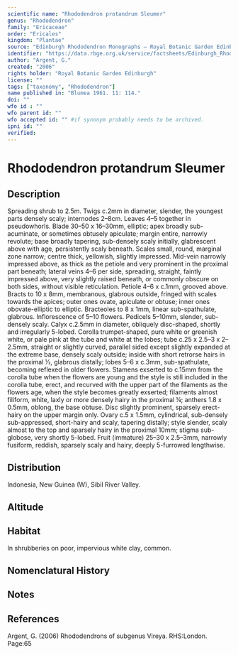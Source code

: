 ```yaml
---
scientific name: "Rhododendron protandrum Sleumer"
genus: "Rhododendron"
family: "Ericaceae"
order: "Ericales"
kingdom: "Plantae"
source: "Edinburgh Rhododendron Monographs – Royal Botanic Garden Edinburgh"
identifier: "https://data.rbge.org.uk/service/factsheets/Edinburgh_Rhododendron_Monographs.xhtml"
author: "Argent, G."
created: "2006"
rights holder: "Royal Botanic Garden Edinburgh"
license: ""
tags: ["taxonomy", "Rhododendron"]
name published in: "Blumea 1961. 11: 114."
doi: ""
wfo id : ""
wfo parent id: ""
wfo accepted id: "" #if synonym probably needs to be archived.                      
ipni id: ""
verified:
---
```


                       

# Rhododendron protandrum Sleumer

## Description
Spreading shrub to 2.5m. Twigs c.2mm in diameter, slender, the youngest parts densely scaly; internodes 2–8cm. Leaves 4–5 together in pseudowhorls. Blade 30–50 x 16–30mm, elliptic; apex broadly sub-acuminate, or sometimes obtusely apiculate; margin entire, narrowly revolute; base broadly tapering, sub-densely scaly initially, glabrescent above with age, persistently scaly beneath. Scales small, round, marginal zone narrow; centre thick, yellowish, slightly impressed. Mid-vein narrowly impressed above, as thick as the petiole and very prominent in the proximal part beneath; lateral veins 4–6 per side, spreading, straight, faintly impressed above, very slightly raised beneath, or commonly obscure on both sides, without visible reticulation. Petiole 4–6 x c.1mm, grooved above. Bracts to 10 x 8mm, membranous, glabrous outside, fringed with scales towards the apices; outer ones ovate, apiculate or obtuse; inner ones obovate-elliptic to elliptic. Bracteoles to 8 x 1mm, linear sub-spathulate, glabrous. Inflorescence of 5–10 flowers. Pedicels 5–10mm, slender, sub-densely scaly. Calyx c.2.5mm in diameter, obliquely disc-shaped, shortly and irregularly 5-lobed. Corolla trumpet-shaped, pure white or greenish white, or pale pink at the tube and white at the lobes; tube c.25 x 2.5–3 x 2–2.5mm, straight or slightly curved, parallel sided except slightly expanded at the extreme base, densely scaly outside; inside with short retrorse hairs in the proximal 1⁄3, glabrous distally; lobes 5–6 x c.3mm, sub-spathulate, becoming reflexed in older flowers. Stamens exserted to c.15mm from the corolla tube when the flowers are young and the style is still included in the corolla tube, erect, and recurved with the upper part of the filaments as the flowers age, when the style becomes greatly exserted; filaments almost filiform, white, laxly or more densely hairy in the proximal ¼; anthers 1.8 x 0.5mm, oblong, the base obtuse. Disc slightly prominent, sparsely erect-hairy on the upper margin only. Ovary c.5 x 1.5mm, cylindrical, sub-densely sub-appressed, short-hairy and scaly, tapering distally; style slender, scaly almost to the top and sparsely hairy in the proximal 10mm; stigma sub-globose, very shortly 5-lobed. Fruit (immature) 25–30 x 2.5–3mm, narrowly fusiform, reddish, sparsely scaly and hairy, deeply 5-furrowed lengthwise.

## Distribution
Indonesia, New Guinea (W), Sibil River Valley.

## Altitude


## Habitat
In shrubberies on poor, impervious white clay, common.

## Nomenclatural History

                       
## Notes


## References

Argent, G. (2006) Rhododendrons of subgenus Vireya. RHS:London. Page:65
